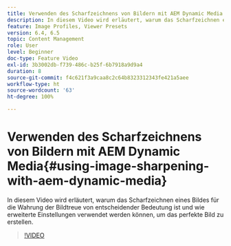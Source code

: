 ```yaml
---
title: Verwenden des Scharfzeichnens von Bildern mit AEM Dynamic Media
description: In diesem Video wird erläutert, warum das Scharfzeichnen eines Bildes für die Wahrung der Bildtreue von entscheidender Bedeutung ist und wie erweiterte Einstellungen verwendet werden können, um das perfekte Bild zu erstellen.
feature: Image Profiles, Viewer Presets
version: 6.4, 6.5
topic: Content Management
role: User
level: Beginner
doc-type: Feature Video
exl-id: 3b3002db-f739-486c-b25f-6b7918a9d9a4
duration: 8
source-git-commit: f4c621f3a9caa8c2c64b8323312343fe421a5aee
workflow-type: ht
source-wordcount: '63'
ht-degree: 100%

---
```


# Verwenden des Scharfzeichnens von Bildern mit AEM Dynamic Media{#using-image-sharpening-with-aem-dynamic-media}

In diesem Video wird erläutert, warum das Scharfzeichnen eines Bildes für die Wahrung der Bildtreue von entscheidender Bedeutung ist und wie erweiterte Einstellungen verwendet werden können, um das perfekte Bild zu erstellen.

>[!VIDEO](https://demos-pub.assetsadobe.com/etc/dam/viewers/s7viewers/html5/VideoViewer.html?asset=%2Fcontent%2Fdam%2Fdm-public-facing-upgrade-portal-video%2F04_DynamicImagery_AdvancedSettings_071917_BH.mp4&amp;config=/etc/dam/presets/viewer/Video_social&amp;serverUrl=https%3A%2F%2Fadobedemo62-h.assetsadobe.com%2Fis%2Fimage%2F&amp;contenturl=%2F&amp;config2=/etc/dam/presets/analytics&amp;videoserverurl=https://gateway-na.assetsadobe.com/DMGateway/public/demoCo&amp;posterimage=/content/dam/dm-public-facing-upgrade-portal-video/04_DynamicImagery_AdvancedSettings_071917_BH.mp4)
